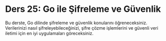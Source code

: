 # Ders 25: Go ile Şifreleme ve Güvenlik

Bu derste, Go dilinde şifreleme ve güvenlik konularını öğreneceksiniz. Verilerinizi nasıl şifreleyebileceğinizi, şifre çözme işlemlerini ve güvenli veri iletimi için en iyi uygulamaları göreceksiniz.
